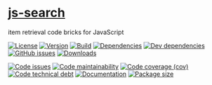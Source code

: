 [js-search](http://aureooms.github.io/js-search)
==

item retrieval code bricks for JavaScript

[![License](https://img.shields.io/github/license/aureooms/js-search.svg)](https://raw.githubusercontent.com/aureooms/js-search/main/LICENSE)
[![Version](https://img.shields.io/npm/v/@aureooms/js-search.svg)](https://www.npmjs.org/package/@aureooms/js-search)
[![Build](https://img.shields.io/travis/aureooms/js-search/main.svg)](https://travis-ci.org/aureooms/js-search/branches)
[![Dependencies](https://img.shields.io/david/aureooms/js-search.svg)](https://david-dm.org/aureooms/js-search)
[![Dev dependencies](https://img.shields.io/david/dev/aureooms/js-search.svg)](https://david-dm.org/aureooms/js-search?type=dev)
[![GitHub issues](https://img.shields.io/github/issues/aureooms/js-search.svg)](https://github.com/aureooms/js-search/issues)
[![Downloads](https://img.shields.io/npm/dm/@aureooms/js-search.svg)](https://www.npmjs.org/package/@aureooms/js-search)

[![Code issues](https://img.shields.io/codeclimate/issues/aureooms/js-search.svg)](https://codeclimate.com/github/aureooms/js-search/issues)
[![Code maintainability](https://img.shields.io/codeclimate/maintainability/aureooms/js-search.svg)](https://codeclimate.com/github/aureooms/js-search/trends/churn)
[![Code coverage (cov)](https://img.shields.io/codecov/c/gh/aureooms/js-search/main.svg)](https://codecov.io/gh/aureooms/js-search)
[![Code technical debt](https://img.shields.io/codeclimate/tech-debt/aureooms/js-search.svg)](https://codeclimate.com/github/aureooms/js-search/trends/technical_debt)
[![Documentation](http://aureooms.github.io/js-search//badge.svg)](http://aureooms.github.io/js-search//source.html)
[![Package size](https://img.shields.io/bundlephobia/minzip/@aureooms/js-search)](https://bundlephobia.com/result?p=@aureooms/js-search)

